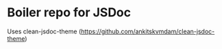# Boiler repo for JSDoc

Uses clean-jsdoc-theme (https://github.com/ankitskvmdam/clean-jsdoc-theme)
